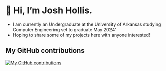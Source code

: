 # 👋 Hi, I’m Josh Hollis.
-  I am currently an Undergraduate at the University of Arkansas studying Computer Engineering set to graduate May 2024'
-  Hoping to share some of my projects here with anyone interested!

## My GitHub contributions

[![My GitHub contributions](https://github-readme-stats.vercel.app/api?username=JoshHollis251&show_icons=true&theme=radical)](https://github.com/JoshHollis251)

<!---
JoshHollis251/JoshHollis251 is a ✨ special ✨ repository because its `README.md` (this file) appears on your GitHub profile.
You can click the Preview link to take a look at your changes.
--->
